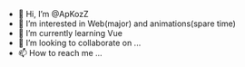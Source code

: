 - 👋 Hi, I’m @ApKozZ
- 👀 I’m interested in Web(major) and animations(spare time)
- 🌱 I’m currently learning Vue
- 💞️ I’m looking to collaborate on ...
- 📫 How to reach me ...

<!---
ApKozZ/ApKozZ is a ✨ special ✨ repository because its `README.md` (this file) appears on your GitHub profile.
You can click the Preview link to take a look at your changes.
--->
